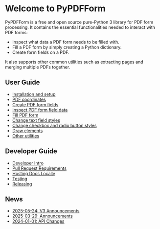 # Welcome to PyPDFForm

PyPDFForm is a free and open source pure-Python 3 library for PDF form processing. It contains the essential 
functionalities needed to interact with PDF forms:

* Inspect what data a PDF form needs to be filled with.
* Fill a PDF form by simply creating a Python dictionary.
* Create form fields on a PDF.

It also supports other common utilities such as extracting pages and merging multiple PDFs together.

## User Guide

* [Installation and setup](install.md)
* [PDF coordinates](coordinate.md)
* [Create PDF form fields](prepare.md)
* [Inspect PDF form field data](inspect.md)
* [Fill PDF form](fill.md)
* [Change text field styles](style.md)
* [Change checkbox and radio button styles](button_style.md)
* [Draw elements](draw.md)
* [Other utilities](utils.md)

## Developer Guide

* [Developer Intro](dev_intro.md)
* [Pull Request Requirements](dev_changes.md)
* [Hosting Docs Locally](dev_doc.md)
* [Testing](dev_test.md)
* [Releasing](dev_release.md)

## News

* [2025-05-24: V3 Announcements](news/2025-05-24.md)
* [2025-03-29: Announcements](news/2025-03-29.md)
* [2024-01-01: API Changes](news/2024-01-01.md)

